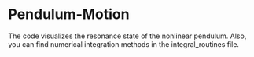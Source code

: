 # Pendulum-Motion
The code visualizes the resonance state of the nonlinear pendulum. Also, you can find numerical integration methods in the integral_routines file.
